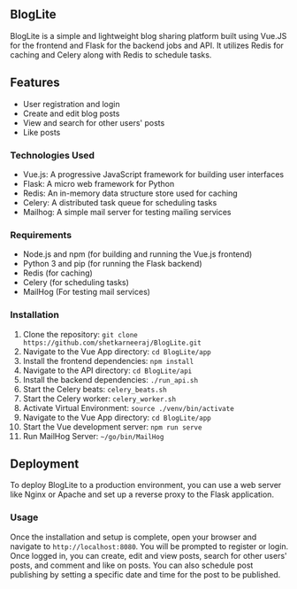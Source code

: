 ## BlogLite

BlogLite is a simple and lightweight blog sharing platform built using Vue.JS for the frontend and Flask for the backend jobs and API. It utilizes Redis for caching and Celery along with Redis to schedule tasks.

## Features

-   User registration and login
-   Create and edit blog posts
-   View and search for other users' posts
-   Like posts
### Technologies Used

-   Vue.js: A progressive JavaScript framework for building user interfaces
-   Flask: A micro web framework for Python
-   Redis: An in-memory data structure store used for caching
-   Celery: A distributed task queue for scheduling tasks
-   Mailhog: A simple mail server for testing mailing services

### Requirements

-   Node.js and npm (for building and running the Vue.js frontend)
-   Python 3 and pip (for running the Flask backend)
-   Redis (for caching)
-   Celery (for scheduling tasks)
-   MailHog (For testing mail services)

### Installation

1.  Clone the repository: `git clone https://github.com/shetkarneeraj/BlogLite.git`
2.  Navigate to the Vue App directory: `cd BlogLite/app`
3.  Install the frontend dependencies: `npm install`
4.  Navigate to the API directory: `cd BlogLite/api`
5.  Install the backend dependencies: `./run_api.sh`
6.  Start the Celery beats: `celery_beats.sh`
7.  Start the Celery worker: `celery_worker.sh`
8.  Activate Virtual Environment: `source ./venv/bin/activate`
9.  Navigate to the Vue App directory: `cd BlogLite/app`
10.  Start the Vue development server: `npm run serve`
11. Run MailHog Server: `~/go/bin/MailHog`

## Deployment

To deploy BlogLite to a production environment, you can use a web server like Nginx or Apache and set up a reverse proxy to the Flask application.

### Usage

Once the installation and setup is complete, open your browser and navigate to `http://localhost:8080`. You will be prompted to register or login. Once logged in, you can create, edit and view posts, search for other users' posts, and comment and like on posts. You can also schedule post publishing by setting a specific date and time for the post to be published.
